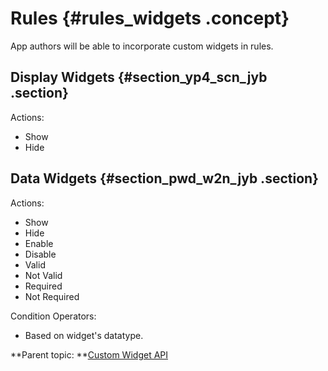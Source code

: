 # Rules {#rules_widgets .concept}

App authors will be able to incorporate custom widgets in rules.

## Display Widgets {#section_yp4_scn_jyb .section}

Actions:

-   Show
-   Hide

## Data Widgets {#section_pwd_w2n_jyb .section}

Actions:

-   Show
-   Hide
-   Enable
-   Disable
-   Valid
-   Not Valid
-   Required
-   Not Required

Condition Operators:

-   Based on widget's datatype.

**Parent topic: **[Custom Widget API](customwidgetapi_landing.md)

